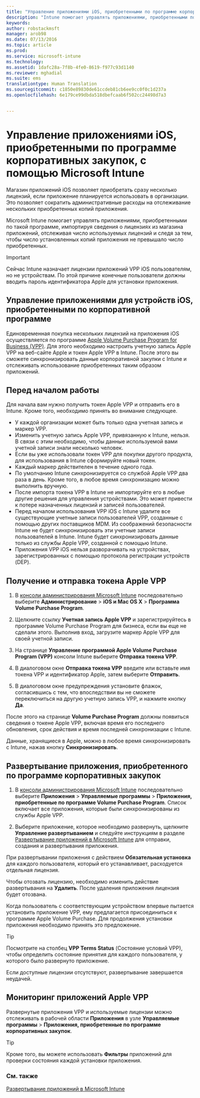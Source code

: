 ```yaml
---
title: "Управление приложениями iOS, приобретенными по программе корпоративных закупок | Microsoft Intune"
description: "Intune помогает управлять приложениями, приобретенными по программе корпоративных закупок у Apple, импортируя сведения о лицензиях из магазина приложений, отслеживая число используемых лицензий и следя за тем, чтобы число установленных копий приложения не превышало число приобретенных."
keywords: 
author: robstackmsft
manager: arob98
ms.date: 07/13/2016
ms.topic: article
ms.prod: 
ms.service: microsoft-intune
ms.technology: 
ms.assetid: 1dafc28a-7f8b-4fe0-8619-f977c93d1140
ms.reviewer: mghadial
ms.suite: ems
translationtype: Human Translation
ms.sourcegitcommit: c1850e89830de61ccdeb81cb6ee9cc0f0c1d237a
ms.openlocfilehash: 6e179ce99dbda518dbefcaab6f502cc24498d7a3


---
```


# Управление приложениями iOS, приобретенными по программе корпоративных закупок, с помощью Microsoft Intune
Магазин приложений iOS позволяет приобретать сразу несколько лицензий, если приложение планируется использовать в организации. Это позволяет сократить административные расходы на отслеживание нескольких приобретенных копий приложения.

Microsoft Intune помогает управлять приложениями, приобретенными по такой программе, импортируя сведения о лицензиях из магазина приложений, отслеживая число используемых лицензий и следя за тем, чтобы число установленных копий приложения не превышало число приобретенных.

> [!Important]
> Сейчас Intune назначает лицензии приложений VPP iOS пользователям, но не устройствам. По этой причине конечные пользователи должны вводить пароль идентификатора Apple для установки приложения.

## Управление приложениями для устройств iOS, приобретенными по корпоративной программе
Единовременная покупка нескольких лицензий на приложения iOS осуществляется по программе [Apple Volume Purchase Program for Business (VPP)](http://www.apple.com/business/vpp/). Для этого необходимо настроить учетную запись Apple VPP на веб-сайте Apple и токен Apple VPP в Intune.  После этого вы сможете синхронизировать данные корпоративной закупки с Intune и отслеживать использование приобретенных таким образом приложений.

## Перед началом работы
Для начала вам нужно получить токен Apple VPP и отправить его в Intune. Кроме того, необходимо принять во внимание следующее.

* У каждой организации может быть только одна учетная запись и маркер VPP.
* Изменить учетную запись Apple VPP, привязанную к Intune, нельзя. В связи с этим необходимо, чтобы данные используемой вами учетной записи знали несколько человек.
* Если вы уже использовали токен VPP для покупки другого продукта, для использования в Intune сформируйте новый токен.
* Каждый маркер действителен в течение одного года.
* По умолчанию Intune синхронизируется со службой Apple VPP два раза в день. Кроме того, в любое время синхронизацию можно выполнить вручную.
* После импорта токена VPP в Intune не импортируйте его в любые другие решения для управления устройствами. Это может привести к потере назначенных лицензий и записей пользователей.
* Перед началом использования VPP iOS с Intune удалите все существующие учетные записи пользователей VPP, созданные с помощью других поставщиков MDM. Из соображений безопасности Intune не будет синхронизировать эти учетные записи пользователей в Intune. Intune будет синхронизировать данные только из службы Apple VPP, созданной с помощью Intune. 
* Приложения VPP iOS нельзя разворачивать на устройствах, зарегистрированных с помощью протокола регистрации устройств (DEP).

## Получение и отправка токена Apple VPP

1.  В [консоли администрирования Microsoft Intune](https://manage.microsoft.com) последовательно выберите **Администрирование** &gt; **iOS и Mac OS X** &gt; **Программа Volume Purchase Program**.

2.  Щелкните ссылку **Учетная запись Apple VPP** и зарегистрируйтесь в программе Volume Purchase Program для бизнеса, если вы еще не сделали этого. Выполнив вход, загрузите маркер Apple VPP для своей учетной записи.

3.  На странице **Управление программой Apple Volume Purchase Program (VPP)** консоли Intune выберите **Отправка токена VPP**.

4.  В диалоговом окне **Отправка токена VPP** введите или вставьте имя токена VPP и идентификатор Apple, затем выберите **Отправить**.

5.  В диалоговом окне предупреждения установите флажок, согласившись с тем, что впоследствии вы не сможете переключиться на другую учетную запись VPP, и нажмите кнопку **Да**.

После этого на странице **Volume Purchase Program** должны появиться сведения о токене Apple VPP, включая время его последнего обновления, срок действия и время последней синхронизации с Intune.

Данные, хранящиеся в Apple, можно в любое время синхронизировать с Intune, нажав кнопку **Синхронизировать**.

## Развертывание приложения, приобретенного по программе корпоративных закупок

1.  В [консоли администрирования Microsoft Intune](https://manage.microsoft.com) последовательно выберите **Приложения** &gt; **Управляемые программы** &gt; **Приложения, приобретенные по программе Volume Purchase Program**. Список включает все приложения, которые были синхронизированы из службы Apple VPP.

2.  Выберите приложение, которое необходимо развернуть, щелкните **Управление развертыванием** и следуйте инструкциям в разделе [Развертывание приложений в Microsoft Intune](deploy-apps-in-microsoft-intune.md) для отправки, создания и развертывания приложения.

При развертывании приложения с действием **Обязательная установка** для каждого пользователя, который его устанавливает, расходуется отдельная лицензия.

Чтобы отозвать лицензию, необходимо изменить действие развертывания на **Удалить**. После удаления приложения лицензия будет отозвана.

Когда пользователь с соответствующим устройством впервые пытается установить приложение VPP, ему предлагается присоединиться к программе Apple Volume Purchase. Для продолжения установки приложения необходимо принять это предложение.

> [!TIP]
> Посмотрите на столбец **VPP Terms Status** (Состояние условий VPP), чтобы определить состояние принятия для каждого пользователя, у которого было развернуто приложение.

Если доступные лицензии отсутствуют, развертывание завершается неудачей.

## Мониторинг приложений Apple VPP
Развернутые приложения VPP и используемые лицензии можно отслеживать в рабочей области **Приложения** в узле **Управляемые программы** &gt; **Приложения, приобретенные по программе корпоративных закупок**.

> [!TIP]
> Кроме того, вы можете использовать **Фильтры** приложений для проверки состояния каждой установки приложения.

### См. также
[Развертывание приложений в Microsoft Intune](deploy-apps-in-microsoft-intune.md)




<!--HONumber=Jul16_HO3-->


